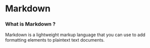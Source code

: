 # Markdown
### What is Markdown ? 
Markdown is a lightweight markup language that you can use to add formatting elements to plaintext text documents.
